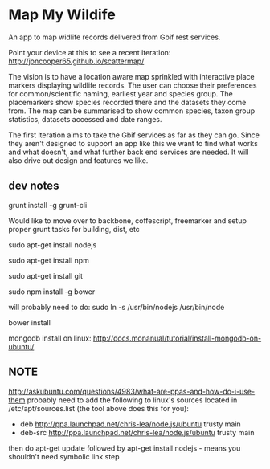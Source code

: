 Map My Wildife
=============

An app to map widlife records delivered from Gbif rest services.

Point your device at this to see a recent iteration: http://joncooper65.github.io/scattermap/

The vision is to have a location aware map sprinkled with interactive place markers displaying wildlife records.  The user can choose their preferences for common/scientific naming, earliest year and species group.  The placemarkers show species recorded there and the datasets they come from.  The map can be summarised to show common species, taxon group statistics, datasets accessed and date ranges.

The first iteration aims to take the Gbif services as far as they can go.  Since they aren't designed to support an app like this we want to find what works and what doesn't, and what further back end services are needed.  It will also drive out design and features we like.

dev notes
---------

grunt install -g grunt-cli



Would like to move over to backbone, coffescript, freemarker and setup proper grunt tasks for building, dist, etc

sudo apt-get install nodejs

sudo apt-get install npm

sudo apt-get install git

sudo npm install -g bower 

will probably need to do: sudo ln -s /usr/bin/nodejs /usr/bin/node

bower install

mongodb install on linux: http://docs.monanual/tutorial/install-mongodb-on-ubuntu/

NOTE
----
http://askubuntu.com/questions/4983/what-are-ppas-and-how-do-i-use-them
probably need to add the following to linux's sources located in /etc/apt/sources.list (the tool above does this for you):
- deb http://ppa.launchpad.net/chris-lea/node.js/ubuntu trusty main 
- deb-src http://ppa.launchpad.net/chris-lea/node.js/ubuntu trusty main 

then do apt-get update followed by apt-get install nodejs - means you shouldn't need symbolic link step
